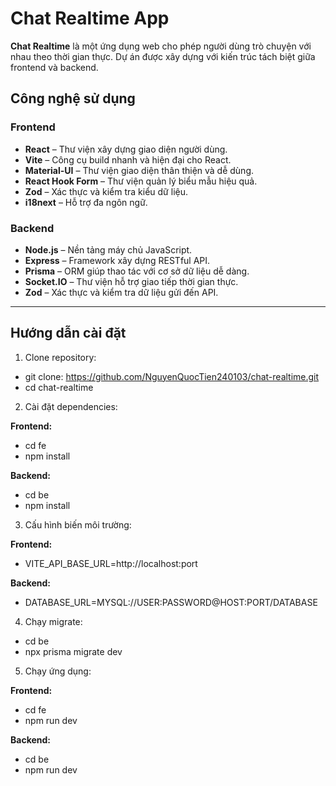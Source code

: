 # Chat Realtime App

**Chat Realtime** là một ứng dụng web cho phép người dùng trò chuyện với nhau theo thời gian thực. Dự án được xây dựng với kiến trúc tách biệt giữa frontend và backend.

## Công nghệ sử dụng

### Frontend

- **React** – Thư viện xây dựng giao diện người dùng.
- **Vite** – Công cụ build nhanh và hiện đại cho React.
- **Material-UI** – Thư viện giao diện thân thiện và dễ dùng.
- **React Hook Form** – Thư viện quản lý biểu mẫu hiệu quả.
- **Zod** – Xác thực và kiểm tra kiểu dữ liệu.
- **i18next** – Hỗ trợ đa ngôn ngữ.

### Backend

- **Node.js** – Nền tảng máy chủ JavaScript.
- **Express** – Framework xây dựng RESTful API.
- **Prisma** – ORM giúp thao tác với cơ sở dữ liệu dễ dàng.
- **Socket.IO** – Thư viện hỗ trợ giao tiếp thời gian thực.
- **Zod** – Xác thực và kiểm tra dữ liệu gửi đến API.

---

## Hướng dẫn cài đặt

1. Clone repository:
  - git clone: https://github.com/NguyenQuocTien240103/chat-realtime.git
  - cd chat-realtime

2. Cài đặt dependencies:

  **Frontend:**
  - cd fe
  - npm install

  **Backend:**
  - cd be
  - npm install

3. Cấu hình biến môi trường:

  **Frontend:**
  - VITE_API_BASE_URL=http://localhost:port

  **Backend:**
  - DATABASE_URL=MYSQL://USER:PASSWORD@HOST:PORT/DATABASE

4. Chạy migrate:
  - cd be
  - npx prisma migrate dev

5. Chạy ứng dụng:

  **Frontend:**
  - cd fe
  - npm run dev
  
  **Backend:**
  - cd be
  - npm run dev
